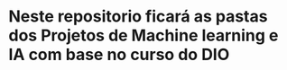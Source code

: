 ﻿# Neste repositorio ficará as pastas dos Projetos de Machine learning e IA com base no curso do DIO
